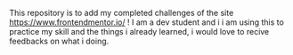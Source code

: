 This repository is to add my completed challenges of the site https://www.frontendmentor.io/ !
I am a dev student and i i am using this to practice my skill and the things i already learned, i would love to recive feedbacks on what i doing.
